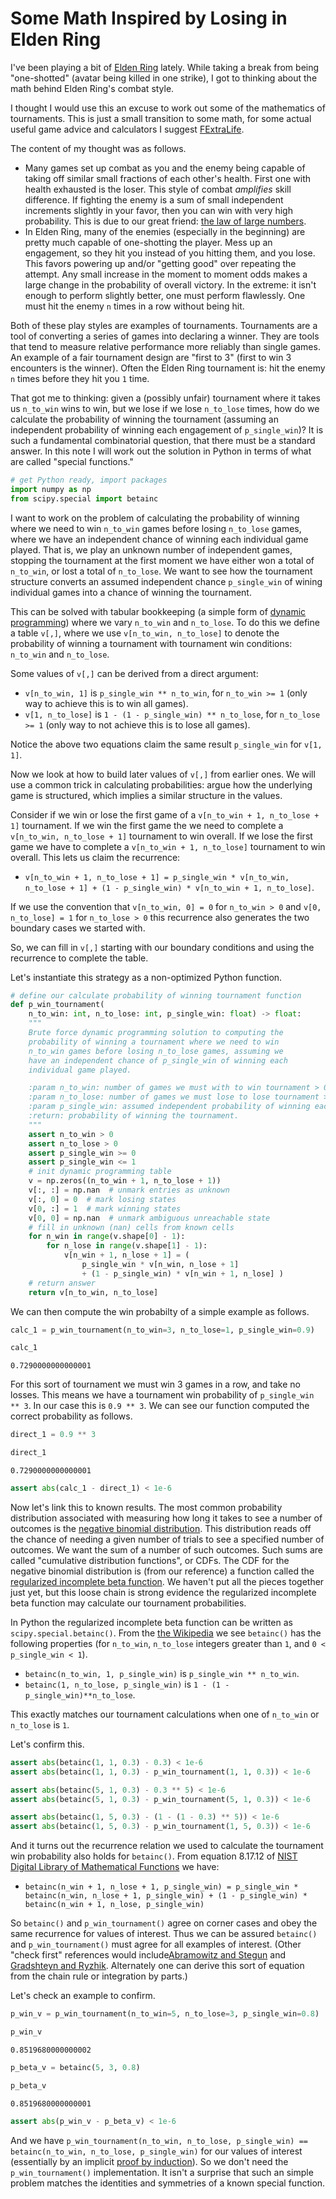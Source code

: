 # Some Math Inspired by Losing in Elden Ring

I've been playing a bit of [Elden Ring](https://en.wikipedia.org/wiki/Elden_Ring) lately. While taking a break from being "one-shotted" (avatar being killed in one strike), I got to thinking about the math behind Elden Ring's combat style.

I thought I would use this an excuse to work out some of the mathematics of tournaments. This is just a small transition to some math, for some actual useful game advice and calculators I suggest [FExtraLife](https://eldenring.wiki.fextralife.com/Elden+Ring+Wiki).

The content of my thought was as follows.

  * Many games set up combat as you and the enemy being capable of taking off similar small fractions of each other's health. First one with health exhausted is the loser. This style of combat *amplifies* skill difference. If fighting the enemy is a sum of small independent increments slightly in your favor, then you can win with very high probability. This is due to our great friend: [the law of large numbers](https://en.wikipedia.org/wiki/Law_of_large_numbers).
  * In Elden Ring, many of the enemies (especially in the beginning) are pretty much capable of one-shotting the player. Mess up an engagement, so they hit you instead of you hitting them, and you lose. This favors powering up and/or "getting good" over repeating the attempt. Any small increase in the moment to moment odds makes a large change in the probability of overall victory. In the extreme: it isn't enough to perform slightly better, one must perform flawlessly. One must hit the enemy `n` times in a row without being hit.

Both of these play styles are examples of tournaments. Tournaments are a tool of converting a series of games into declaring a winner. They are tools that tend to measure relative performance more reliably than single games. An example of a fair tournament design are "first to 3" (first to win 3 encounters is the winner). Often the Elden Ring tournament is: hit the enemy `n` times before they hit you `1` time.

That got me to thinking: given a (possibly unfair) tournament where it takes us `n_to_win` wins to win, but we lose if we lose `n_to_lose` times, how do we calculate the probability of winning the tournament (assuming an independent probability of winning each engagement of `p_single_win`)? It is such a fundamental combinatorial question, that there must be a standard answer. In this note I will work out the solution in Python in terms of what are called "special functions."


```python
# get Python ready, import packages
import numpy as np
from scipy.special import betainc
```

I want to work on the problem of calculating the probability of winning where we need to win `n_to_win` games before losing `n_to_lose` games, where we have an independent chance of winning each individual game played. That is, we play an unknown number of independent games, stopping the tournament at the first moment we have either won a total of `n_to_win`, or lost a total of `n_to_lose`.  We want to see how the tournament structure converts an assumed independent chance `p_single_win` of wining individual games into a chance of winning the tournament.

This can be solved with tabular bookkeeping (a simple form of [dynamic programming](https://en.wikipedia.org/wiki/Dynamic_programming)) where we vary `n_to_win` and `n_to_lose`. To do this we define a table `v[,]`, where we use `v[n_to_win, n_to_lose]` to denote the probability of winning a tournament with tournament win conditions: `n_to_win` and `n_to_lose`.

Some values of `v[,]` can be derived from a direct argument:

  * `v[n_to_win, 1]` is `p_single_win ** n_to_win`, for `n_to_win >= 1` (only way to achieve this is to win all games).
  * `v[1, n_to_lose]` is `1 - (1 - p_single_win) ** n_to_lose`, for `n_to_lose >= 1` (only way to not achieve this is to lose all games).

Notice the above two equations claim the same result `p_single_win` for `v[1, 1]`.

Now we look at how to build later values of `v[,]` from earlier ones. We will use a common trick in calculating probabilities: argue how the underlying game is structured, which implies a similar structure in the values.

Consider if we win or lose the first game of a `v[n_to_win + 1, n_to_lose + 1]` tournament. If we win the first game the we need to complete a `v[n_to_win, n_to_lose + 1]` tournament to win overall. If we lose the first game we have to complete a `v[n_to_win + 1, n_to_lose]` tournament to win overall. This lets us claim the recurrence:

  * `v[n_to_win + 1, n_to_lose + 1] = p_single_win * v[n_to_win, n_to_lose + 1] + (1 - p_single_win) * v[n_to_win + 1, n_to_lose]`.

If we use the convention that `v[n_to_win, 0] = 0` for `n_to_win > 0` and `v[0, n_to_lose] = 1` for `n_to_lose > 0` this recurrence also generates the two boundary cases we started with.

So, we can fill in `v[,]` starting with our boundary conditions and using the recurrence to complete the table.

Let's instantiate this strategy as a non-optimized Python function.


```python
# define our calculate probability of winning tournament function
def p_win_tournament(
    n_to_win: int, n_to_lose: int, p_single_win: float) -> float:
    """
    Brute force dynamic programming solution to computing the 
    probability of winning a tournament where we need to win 
    n_to_win games before losing n_to_lose games, assuming we 
    have an independent chance of p_single_win of winning each
    individual game played.

    :param n_to_win: number of games we must with to win tournament > 0.
    :param n_to_lose: number of games we must lose to lose tournament > 0.
    :param p_single_win: assumed independent probability of winning each game.
    :return: probability of winning the tournament.
    """
    assert n_to_win > 0
    assert n_to_lose > 0
    assert p_single_win >= 0
    assert p_single_win <= 1
    # init dynamic programming table
    v = np.zeros((n_to_win + 1, n_to_lose + 1))
    v[:, :] = np.nan  # unmark entries as unknown
    v[:, 0] = 0  # mark losing states
    v[0, :] = 1  # mark winning states
    v[0, 0] = np.nan  # unmark ambiguous unreachable state
    # fill in unknown (nan) cells from known cells
    for n_win in range(v.shape[0] - 1):
        for n_lose in range(v.shape[1] - 1):
            v[n_win + 1, n_lose + 1] = (
                p_single_win * v[n_win, n_lose + 1] 
                + (1 - p_single_win) * v[n_win + 1, n_lose] )
    # return answer
    return v[n_to_win, n_to_lose]
```

We can then compute the win probabilty of a simple example as follows.


```python
calc_1 = p_win_tournament(n_to_win=3, n_to_lose=1, p_single_win=0.9)

calc_1
```




    0.7290000000000001



For this sort of tournament we must win 3 games in a row, and take no losses. This means we have a tournament win probability of `p_single_win ** 3`.  In our case this is `0.9 ** 3`. We can see our function computed the correct probability as follows.




```python
direct_1 = 0.9 ** 3

direct_1
```




    0.7290000000000001




```python
assert abs(calc_1 - direct_1) < 1e-6
```

Now let's link this to known results. The most common probability distribution associated with measuring how long it takes to see a number of outcomes is the [negative binomial distribution](https://en.wikipedia.org/wiki/Negative_binomial_distribution). This distribution reads off the chance of needing a given number of trials to see a specified number of outcomes. We want the sum of a number of such outcomes.  Such sums are called "cumulative distribution functions", or CDFs. The CDF for the negative binomial distribution is (from our reference) a function called the [regularized incomplete beta function](https://en.wikipedia.org/wiki/Beta_function#Incomplete_beta_function). We haven't put all the pieces together just yet, but this loose chain is strong evidence the regularized incomplete beta function may calculate our tournament probabilities.

In Python the regularized incomplete beta function can be written as `scipy.special.betainc()`. From the [the Wikipedia](https://en.wikipedia.org/wiki/Beta_function#Incomplete_beta_function) we see `betainc()` has the following properties (for `n_to_win`, `n_to_lose` integers greater than `1`, and `0 < p_single_win < 1`).

  * `betainc(n_to_win, 1, p_single_win)` is `p_single_win ** n_to_win`.
  * `betainc(1, n_to_lose, p_single_win)` is `1 - (1 - p_single_win)**n_to_lose`.

This exactly matches our tournament calculations when one of `n_to_win` or `n_to_lose` is `1`.

Let's confirm this.



```python
assert abs(betainc(1, 1, 0.3) - 0.3) < 1e-6
assert abs(betainc(1, 1, 0.3) - p_win_tournament(1, 1, 0.3)) < 1e-6
```


```python
assert abs(betainc(5, 1, 0.3) - 0.3 ** 5) < 1e-6
assert abs(betainc(5, 1, 0.3) - p_win_tournament(5, 1, 0.3)) < 1e-6
```


```python
assert abs(betainc(1, 5, 0.3) - (1 - (1 - 0.3) ** 5)) < 1e-6
assert abs(betainc(1, 5, 0.3) - p_win_tournament(1, 5, 0.3)) < 1e-6
```


And it turns out the recurrence relation we used to calculate the tournament win probability also holds for `betainc()`. From equation 8.17.12 of [NIST Digital Library of Mathematical Functions](https://dlmf.nist.gov/8.17) we have:

  * `betainc(n_win + 1, n_lose + 1, p_single_win) = p_single_win * betainc(n_win, n_lose + 1, p_single_win) + (1 - p_single_win) * betainc(n_win + 1, n_lose, p_single_win)` 

So `betainc()` and `p_win_tournament()` agree on corner cases and obey the same recurrence for values of interest. Thus we can be assured `betainc()` and `p_win_tournament()` must agree for all examples of interest. (Other "check first" references would include[Abramowitz and Stegun](https://en.wikipedia.org/wiki/Abramowitz_and_Stegun) and [Gradshteyn and Ryzhik](https://en.wikipedia.org/wiki/Gradshteyn_and_Ryzhik). Alternately one can derive this sort of equation from the chain rule or integration by parts.)

Let's check an example to confirm.


```python
p_win_v = p_win_tournament(n_to_win=5, n_to_lose=3, p_single_win=0.8)

p_win_v
```




    0.8519680000000002




```python
p_beta_v = betainc(5, 3, 0.8)

p_beta_v
```




    0.8519680000000001




```python
assert abs(p_win_v - p_beta_v) < 1e-6
```

And we have `p_win_tournament(n_to_win, n_to_lose, p_single_win) == betainc(n_to_win, n_to_lose, p_single_win)` for our values of interest (essentially by an implicit [proof by induction](https://en.wikipedia.org/wiki/Mathematical_induction)). So we don't need the `p_win_tournament()` implementation. It isn't a surprise that such an simple problem matches the identities and symmetries of a known special function.
